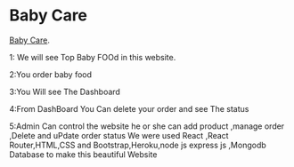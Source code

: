 # Baby Care

 [Baby Care](https://babycare-77b7f.web.app/).

1: We will see Top Baby FOOd in this website.

2:You order baby food

3:You Will see The Dashboard 

4:From DashBoard You Can delete your order and see The status

5:Admin Can control the website he or she can add product ,manage order ,Delete and uPdate order status
We were used React ,React Router,HTML,CSS and Bootstrap,Heroku,node js express js ,Mongodb Database to make this beautiful Website
